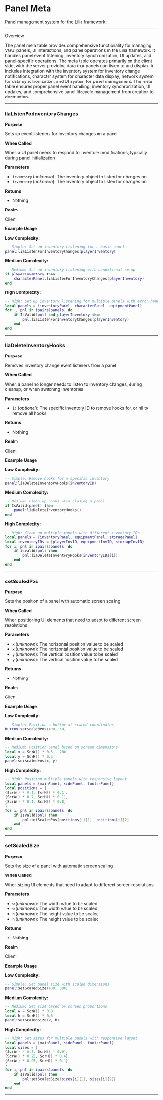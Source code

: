 # Panel Meta

Panel management system for the Lilia framework.

---

Overview

The panel meta table provides comprehensive functionality for managing VGUI panels, UI interactions, and panel operations in the Lilia framework. It handles panel event listening, inventory synchronization, UI updates, and panel-specific operations. The meta table operates primarily on the client side, with the server providing data that panels can listen to and display. It includes integration with the inventory system for inventory change notifications, character system for character data display, network system for data synchronization, and UI system for panel management. The meta table ensures proper panel event handling, inventory synchronization, UI updates, and comprehensive panel lifecycle management from creation to destruction.

---

### liaListenForInventoryChanges

**Purpose**

Sets up event listeners for inventory changes on a panel

**When Called**

When a UI panel needs to respond to inventory modifications, typically during panel initialization

**Parameters**

* `inventory` (*unknown*): The inventory object to listen for changes on
* `inventory` (*unknown*): The inventory object to listen for changes on

**Returns**

* Nothing

**Realm**

Client

**Example Usage**

**Low Complexity:**
```lua
-- Simple: Set up inventory listening for a basic panel
panel:liaListenForInventoryChanges(playerInventory)

```

**Medium Complexity:**
```lua
-- Medium: Set up inventory listening with conditional setup
if playerInventory then
    characterPanel:liaListenForInventoryChanges(playerInventory)
end

```

**High Complexity:**
```lua
-- High: Set up inventory listening for multiple panels with error handling
local panels = {inventoryPanel, characterPanel, equipmentPanel}
for _, pnl in ipairs(panels) do
    if IsValid(pnl) and playerInventory then
        pnl:liaListenForInventoryChanges(playerInventory)
    end
end

```

---

### liaDeleteInventoryHooks

**Purpose**

Removes inventory change event listeners from a panel

**When Called**

When a panel no longer needs to listen to inventory changes, during cleanup, or when switching inventories

**Parameters**

* `id` (*optional*): The specific inventory ID to remove hooks for, or nil to remove all hooks

**Returns**

* Nothing

**Realm**

Client

**Example Usage**

**Low Complexity:**
```lua
-- Simple: Remove hooks for a specific inventory
panel:liaDeleteInventoryHooks(inventoryID)

```

**Medium Complexity:**
```lua
-- Medium: Clean up hooks when closing a panel
if IsValid(panel) then
    panel:liaDeleteInventoryHooks()
end

```

**High Complexity:**
```lua
-- High: Clean up multiple panels with different inventory IDs
local panels = {inventoryPanel, equipmentPanel, storagePanel}
local inventoryIDs = {playerInvID, equipmentInvID, storageInvID}
for i, pnl in ipairs(panels) do
    if IsValid(pnl) then
        pnl:liaDeleteInventoryHooks(inventoryIDs[i])
    end
end

```

---

### setScaledPos

**Purpose**

Sets the position of a panel with automatic screen scaling

**When Called**

When positioning UI elements that need to adapt to different screen resolutions

**Parameters**

* `x` (*unknown*): The horizontal position value to be scaled
* `x` (*unknown*): The horizontal position value to be scaled
* `y` (*unknown*): The vertical position value to be scaled
* `y` (*unknown*): The vertical position value to be scaled

**Returns**

* Nothing

**Realm**

Client

**Example Usage**

**Low Complexity:**
```lua
-- Simple: Position a button at scaled coordinates
button:setScaledPos(100, 50)

```

**Medium Complexity:**
```lua
-- Medium: Position panel based on screen dimensions
local x = ScrW() * 0.5 - 200
local y = ScrH() * 0.3
panel:setScaledPos(x, y)

```

**High Complexity:**
```lua
-- High: Position multiple panels with responsive layout
local panels = {mainPanel, sidePanel, footerPanel}
local positions = {
{ScrW() * 0.1, ScrH() * 0.1},
{ScrW() * 0.7, ScrH() * 0.1},
{ScrW() * 0.1, ScrH() * 0.8}
}
for i, pnl in ipairs(panels) do
    if IsValid(pnl) then
        pnl:setScaledPos(positions[i][1], positions[i][2])
    end
end

```

---

### setScaledSize

**Purpose**

Sets the size of a panel with automatic screen scaling

**When Called**

When sizing UI elements that need to adapt to different screen resolutions

**Parameters**

* `w` (*unknown*): The width value to be scaled
* `w` (*unknown*): The width value to be scaled
* `h` (*unknown*): The height value to be scaled
* `h` (*unknown*): The height value to be scaled

**Returns**

* Nothing

**Realm**

Client

**Example Usage**

**Low Complexity:**
```lua
-- Simple: Set panel size with scaled dimensions
panel:setScaledSize(400, 300)

```

**Medium Complexity:**
```lua
-- Medium: Set size based on screen proportions
local w = ScrW() * 0.8
local h = ScrH() * 0.6
panel:setScaledSize(w, h)

```

**High Complexity:**
```lua
-- High: Set sizes for multiple panels with responsive layout
local panels = {mainPanel, sidePanel, footerPanel}
local sizes = {
{ScrW() * 0.7, ScrH() * 0.6},
{ScrW() * 0.25, ScrH() * 0.6},
{ScrW() * 0.95, ScrH() * 0.1}
}
for i, pnl in ipairs(panels) do
    if IsValid(pnl) then
        pnl:setScaledSize(sizes[i][1], sizes[i][2])
    end
end

```

---

